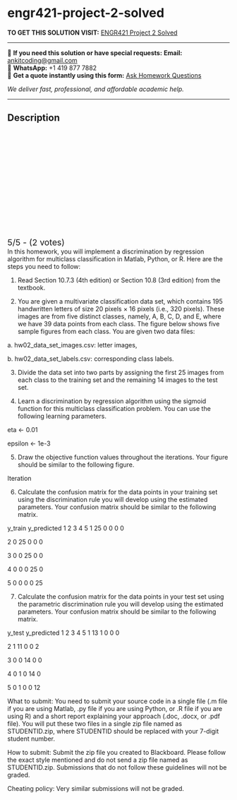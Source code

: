 # engr421-project-2-solved
**TO GET THIS SOLUTION VISIT:** [ENGR421 Project 2 Solved](https://www.ankitcodinghub.com/product/engr-421-dasc-521-introduction-to-machine-learning-solved-7/)


---

📩 **If you need this solution or have special requests:** **Email:** ankitcoding@gmail.com  
📱 **WhatsApp:** +1 419 877 7882  
📄 **Get a quote instantly using this form:** [Ask Homework Questions](https://www.ankitcodinghub.com/services/ask-homework-questions/)

*We deliver fast, professional, and affordable academic help.*

---

<h2>Description</h2>



<div class="kk-star-ratings kksr-auto kksr-align-center kksr-valign-top" data-payload="{&quot;align&quot;:&quot;center&quot;,&quot;id&quot;:&quot;117094&quot;,&quot;slug&quot;:&quot;default&quot;,&quot;valign&quot;:&quot;top&quot;,&quot;ignore&quot;:&quot;&quot;,&quot;reference&quot;:&quot;auto&quot;,&quot;class&quot;:&quot;&quot;,&quot;count&quot;:&quot;2&quot;,&quot;legendonly&quot;:&quot;&quot;,&quot;readonly&quot;:&quot;&quot;,&quot;score&quot;:&quot;5&quot;,&quot;starsonly&quot;:&quot;&quot;,&quot;best&quot;:&quot;5&quot;,&quot;gap&quot;:&quot;4&quot;,&quot;greet&quot;:&quot;Rate this product&quot;,&quot;legend&quot;:&quot;5\/5 - (2 votes)&quot;,&quot;size&quot;:&quot;24&quot;,&quot;title&quot;:&quot;ENGR421 Project 2 Solved&quot;,&quot;width&quot;:&quot;138&quot;,&quot;_legend&quot;:&quot;{score}\/{best} - ({count} {votes})&quot;,&quot;font_factor&quot;:&quot;1.25&quot;}">

<div class="kksr-stars">

<div class="kksr-stars-inactive">
            <div class="kksr-star" data-star="1" style="padding-right: 4px">


<div class="kksr-icon" style="width: 24px; height: 24px;"></div>
        </div>
            <div class="kksr-star" data-star="2" style="padding-right: 4px">


<div class="kksr-icon" style="width: 24px; height: 24px;"></div>
        </div>
            <div class="kksr-star" data-star="3" style="padding-right: 4px">


<div class="kksr-icon" style="width: 24px; height: 24px;"></div>
        </div>
            <div class="kksr-star" data-star="4" style="padding-right: 4px">


<div class="kksr-icon" style="width: 24px; height: 24px;"></div>
        </div>
            <div class="kksr-star" data-star="5" style="padding-right: 4px">


<div class="kksr-icon" style="width: 24px; height: 24px;"></div>
        </div>
    </div>

<div class="kksr-stars-active" style="width: 138px;">
            <div class="kksr-star" style="padding-right: 4px">


<div class="kksr-icon" style="width: 24px; height: 24px;"></div>
        </div>
            <div class="kksr-star" style="padding-right: 4px">


<div class="kksr-icon" style="width: 24px; height: 24px;"></div>
        </div>
            <div class="kksr-star" style="padding-right: 4px">


<div class="kksr-icon" style="width: 24px; height: 24px;"></div>
        </div>
            <div class="kksr-star" style="padding-right: 4px">


<div class="kksr-icon" style="width: 24px; height: 24px;"></div>
        </div>
            <div class="kksr-star" style="padding-right: 4px">


<div class="kksr-icon" style="width: 24px; height: 24px;"></div>
        </div>
    </div>
</div>


<div class="kksr-legend" style="font-size: 19.2px;">
            5/5 - (2 votes)    </div>
    </div>
In this homework, you will implement a discrimination by regression algorithm for multiclass classification in Matlab, Python, or R. Here are the steps you need to follow:

1. Read Section 10.7.3 (4th edition) or Section 10.8 (3rd edition) from the textbook.

2. You are given a multivariate classification data set, which contains 195 handwritten letters of size 20 pixels × 16 pixels (i.e., 320 pixels). These images are from five distinct classes, namely, A, B, C, D, and E, where we have 39 data points from each class. The figure below shows five sample figures from each class. You are given two data files:

a. hw02_data_set_images.csv: letter images,

b. hw02_data_set_labels.csv: corresponding class labels.

3. Divide the data set into two parts by assigning the first 25 images from each class to the training set and the remaining 14 images to the test set.

4. Learn a discrimination by regression algorithm using the sigmoid function for this multiclass classification problem. You can use the following learning parameters.

eta &lt;- 0.01

epsilon &lt;- 1e-3

5. Draw the objective function values throughout the iterations. Your figure should be similar to the following figure.

Iteration

6. Calculate the confusion matrix for the data points in your training set using the discrimination rule you will develop using the estimated parameters. Your confusion matrix should be similar to the following matrix.

y_train y_predicted 1 2 3 4 5 1 25 0 0 0 0

2 0 25 0 0 0

3 0 0 25 0 0

4 0 0 0 25 0

5 0 0 0 0 25

7. Calculate the confusion matrix for the data points in your test set using the parametric discrimination rule you will develop using the estimated parameters. Your confusion matrix should be similar to the following matrix.

y_test y_predicted 1 2 3 4 5 1 13 1 0 0 0

2 1 11 0 0 2

3 0 0 14 0 0

4 0 1 0 14 0

5 0 1 0 0 12

What to submit: You need to submit your source code in a single file (.m file if you are using Matlab, .py file if you are using Python, or .R file if you are using R) and a short report explaining your approach (.doc, .docx, or .pdf file). You will put these two files in a single zip file named as STUDENTID.zip, where STUDENTID should be replaced with your 7-digit student number.

How to submit: Submit the zip file you created to Blackboard. Please follow the exact style mentioned and do not send a zip file named as STUDENTID.zip. Submissions that do not follow these guidelines will not be graded.

Cheating policy: Very similar submissions will not be graded.
